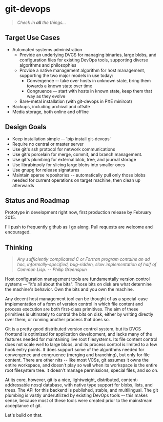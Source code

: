 git-devops
==========

> *Check in* ***all*** *the things...*

Target Use Cases
----------------

- Automated systems administration
    - Provide an underlying DVCS for managing binaries, large blobs,
      and configuration files for existing DevOps tools, supporting
      diverse algorithms and philosophies
    - Provide a native management algorithm for host
      management, supporting the two major models in use today:
        - Convergence -- take over hosts in unknown state, bring them
          towards a known state over time
        - Congruence -- start with hosts in known state, keep them
          that way as they evolve 
    - Bare-metal installation (with git-devops in PXE miniroot)
- Backups, including archival and offsite
- Media storage, both online and offline


Design Goals
------------

- Keep installation simple -- 'pip install git-devops'
- Require no central or master server
- Use git's ssh protocol for network communications
- Use git's porcelain for merge, commit, and branch management.
- Use git's plumbing for external blob, tree, and journal storage 
- Use librabinpoly for slicing large blobs into smaller ones
- Use gnupg for release signatures
- Maintain sparse repositories -- automatically pull only those blobs
  needed for current operations on target machine, then clean up
  afterwards



Status and Roadmap
------------------

Prototype in development right now, first production release by
February 2015.

I'll push to frequently github as I go along.  Pull requests are
welcome and encouraged.



Thinking
--------

> *Any sufficiently complicated C or Fortran program contains an ad
> hoc, informally-specified, bug-ridden, slow implementation of half
> of Common Lisp.  -- Philip Greenspun*

Host configuration management tools are fundamentally version control
systems -- "it's all about the bits".  Those bits on disk are what
determine the machine's behavior.  Own the bits and you own the
machine. 

Any decent host management tool can be thought of as a special-case
implementation of a form of version control in which file content and
process execution are both first-class primitives.  The aim of these
primitives is ultimately to control the bits on disk, either by
writing directly over them, or running another process that does so.

Git is a pretty good distributed version control system, but its DVCS
frontend is optimized for application development, and lacks many of
the features needed for maintaining live root filesystems. Its file
content control does not scale well to large blobs, and its process
control is limited to a few hook entry points.  It does support some
of the algorithms needed for convergence and congruence (merging and
branching), but only for file content. There are other nits -- like
most VCSs, git assumes it owns the entire workspace, and doesn't play
so well when its workspace is the entire root filesystem tree. It
doesn't manage permissions, special files, and so on. 

At its core, however, git is a nice, lightweight, distributed,
content-addressable nosql database, with native type support for
blobs, lists, and trees.  The API for this backend is published,
stable, and multilingual.  The git plumbing is vastly underutilized by
existing DevOps tools -- this makes sense, because most of these tools
were created prior to the mainstream acceptance of git.

Let's build on that.


